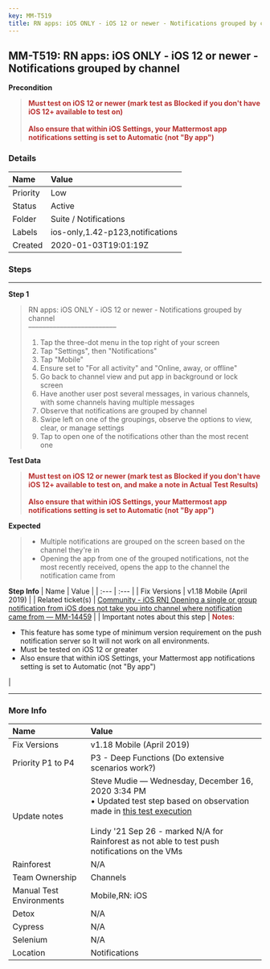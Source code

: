 ```yaml
---
key: MM-T519
title: RN apps: iOS ONLY - iOS 12 or newer - Notifications grouped by channel
---
```


## MM-T519: RN apps: iOS ONLY - iOS 12 or newer - Notifications grouped by channel

**Precondition**

> <article><strong><span style="color: rgb(184, 49, 47);">Must test on iOS 12 or newer (mark test as Blocked if you don't have iOS 12+ available to test on)</span></strong><br><br><strong><span style="color: rgb(184, 49, 47);">Also ensure that within iOS Settings, your Mattermost app notifications setting is set to Automatic (not "By app") <br></span></strong></article>

### Details

| Name     | Value                            |
| :------- | :------------------------------- |
| Priority | Low                              |
| Status   | Active                           |
| Folder   | Suite / Notifications            |
| Labels   | ios-only,1.42-p123,notifications |
| Created  | 2020-01-03T19:01:19Z             |

### Steps

<hr/>

**Step 1**

> <article>RN apps: iOS ONLY - iOS 12 or newer - Notifications grouped by channel<br />–––––––––––––––––––––––––<br /><ol><li>Tap the three-dot menu in the top right of your screen</li><li>Tap "Settings", then "Notifications"</li><li>Tap "Mobile"</li><li>Ensure set to "For all activity" and "Online, away, or offline"</li><li>Go back to channel view and put app in background or lock screen</li><li>Have another user post several messages, in various channels, with some channels having multiple messages</li><li>Observe that notifications are grouped by channel</li><li>Swipe left on one of the groupings, observe the options to view, clear, or manage settings</li><li>Tap to open one of the notifications other than the most recent one</li></ol></article>

**Test Data**

> <article><strong><span style="color:rgb(184, 49, 47)">Must test on iOS 12 or newer (mark test as Blocked if you don't have iOS 12+ available to test on, and make a note in Actual Test Results)</span></strong><br /><br /><strong><span style="color:rgb(184, 49, 47)">Also ensure that within iOS Settings, your Mattermost app notifications setting is set to Automatic (not "By app") <br /></span></strong></article>

**Expected**

> <article><ul><li>Multiple notifications are grouped on the screen based on the channel they're in</li><li>Opening the app from one of the grouped notifications, not the most recently received, opens the app to the channel the notification came from</li></ul></article>

**Step Info**
| Name | Value |
| :--- | :--- |
| Fix Versions | v1.18 Mobile (April 2019) |
| Related ticket(s) | <a href="https://mattermost.atlassian.net/browse/MM-14459">Community - iOS RN] Opening a single or group notification from iOS does not take you into channel where notification came from — MM-14459</a> |
| Important notes about this step | <strong><span style="color:rgb(184, 49, 47)">Notes</span></strong>:<br /><ul><li>This feature has some type of minimum version requirement on the push notification server so It will not work on all environments.</li><li>Must be tested on iOS 12 or greater</li><li>Also ensure that within iOS Settings, your Mattermost app notifications setting is set to Automatic (not "By app")</li></ul> |

<hr/>

### More Info

| Name                     | Value                                                                                                                                                                                                                                                                                                                                                                                                                                         |
| :----------------------- | :-------------------------------------------------------------------------------------------------------------------------------------------------------------------------------------------------------------------------------------------------------------------------------------------------------------------------------------------------------------------------------------------------------------------------------------------- |
| Fix Versions             | v1.18 Mobile (April 2019)                                                                                                                                                                                                                                                                                                                                                                                                                     |
| Priority P1 to P4        | P3 - Deep Functions (Do extensive scenarios work?)                                                                                                                                                                                                                                                                                                                                                                                            |
| Update notes             | Steve Mudie — Wednesday, December 16, 2020 3:34 PM<br />• Updated test step based on observation made in <a href="https://mattermost.atlassian.net/projects/MM?selectedItem=com.atlassian.plugins.atlassian-connect-plugin:com.kanoah.test-manager__main-project-page#!/testPlayer/testExecution/MM-E77986">this test execution</a><br /><br />Lindy '21 Sep 26 - marked N/A for Rainforest as not able to test push notifications on the VMs |
| Rainforest               | N/A                                                                                                                                                                                                                                                                                                                                                                                                                                           |
| Team Ownership           | Channels                                                                                                                                                                                                                                                                                                                                                                                                                                      |
| Manual Test Environments | Mobile,RN: iOS                                                                                                                                                                                                                                                                                                                                                                                                                                |
| Detox                    | N/A                                                                                                                                                                                                                                                                                                                                                                                                                                           |
| Cypress                  | N/A                                                                                                                                                                                                                                                                                                                                                                                                                                           |
| Selenium                 | N/A                                                                                                                                                                                                                                                                                                                                                                                                                                           |
| Location                 | Notifications                                                                                                                                                                                                                                                                                                                                                                                                                                 |

